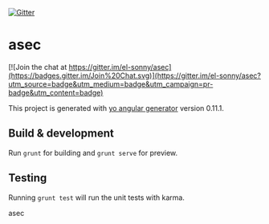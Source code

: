[![Gitter](https://badges.gitter.im/Join%20Chat.svg)](https://gitter.im/el-sonny/asec?utm_source=badge&utm_medium=badge&utm_campaign=pr-badge)

# asec

[![Join the chat at https://gitter.im/el-sonny/asec](https://badges.gitter.im/Join%20Chat.svg)](https://gitter.im/el-sonny/asec?utm_source=badge&utm_medium=badge&utm_campaign=pr-badge&utm_content=badge)

This project is generated with [yo angular generator](https://github.com/yeoman/generator-angular)
version 0.11.1.

## Build & development

Run `grunt` for building and `grunt serve` for preview.

## Testing

Running `grunt test` will run the unit tests with karma.

asec

